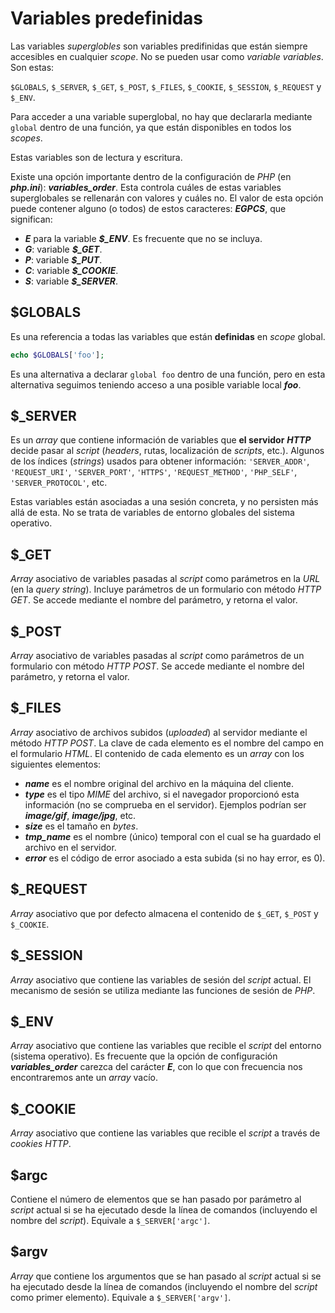 # Variables predefinidas

Las variables *superglobles* son variables predifinidas que están siempre accesibles en cualquier *scope*. No se pueden usar como *variable variables*. Son estas:

`$GLOBALS`, `$_SERVER`, `$_GET`, `$_POST`, `$_FILES`, `$_COOKIE`, `$_SESSION`, `$_REQUEST` y `$_ENV`.

Para acceder a una variable superglobal, no hay que declararla mediante `global` dentro de una función, ya que están disponibles en todos los *scopes*.

Estas variables son de lectura y escritura.

Existe una opción importante dentro de la configuración de *PHP* (en ***php.ini***): ***variables_order***. Esta controla cuáles de estas variables superglobales se rellenarán con valores y cuáles no. El valor de esta opción puede contener alguno (o todos) de estos caracteres: ***EGPCS***, que significan:

- ***E*** para la variable ***\$\_ENV***. Es frecuente que no se incluya.
- ***G***: variable ***\$\_GET***.
- ***P***: variable ***\$\_PUT***.
- ***C***: variable ***\$\_COOKIE***.
- ***S***: variable ***\$\_SERVER***.

## $GLOBALS

Es una referencia a todas las variables que están **definidas** en *scope* global.

```php
echo $GLOBALS['foo'];
```

Es una alternativa a declarar `global foo` dentro de una función, pero en esta alternativa seguimos teniendo acceso a una posible variable local ***foo***.

## $_SERVER

Es un *array* que contiene información de variables que **el servidor** ***HTTP*** decide pasar al *script* (*headers*, rutas, localización de *scripts*, etc.). Algunos de los índices (*strings*) usados para obtener información: `'SERVER_ADDR'`, `'REQUEST_URI'`, `'SERVER_PORT'`, `'HTTPS'`, `'REQUEST_METHOD'`, `'PHP_SELF'`, `'SERVER_PROTOCOL'`, etc.

Estas variables están asociadas a una sesión concreta, y no persisten más allá de esta. No se trata de variables de entorno globales del sistema operativo.

## $_GET

*Array* asociativo de variables pasadas al *script* como parámetros en la *URL* (en la *query string*). Incluye parámetros de un formulario con método *HTTP GET*. Se accede mediante el nombre del parámetro, y retorna el valor.

## $_POST

*Array* asociativo de variables pasadas al *script* como parámetros de un formulario con método *HTTP POST*. Se accede mediante el nombre del parámetro, y retorna el valor.

## $_FILES

*Array* asociativo de archivos subidos (*uploaded*) al servidor mediante el método *HTTP POST*. La clave de cada elemento es el nombre del campo en el formulario *HTML*. El contenido de cada elemento es un *array* con los siguientes elementos:

- ***name*** es el nombre original del archivo en la máquina del cliente.
- ***type*** es el tipo *MIME* del archivo, si el navegador proporcionó esta información (no se comprueba en el servidor). Ejemplos podrían ser ***image/gif***, ***image/jpg***, etc.
- ***size*** es el tamaño en *bytes*.
- ***tmp_name*** es el nombre (único) temporal con el cual se ha guardado el archivo en el servidor.
- ***error*** es el código de error asociado a esta subida (si no hay error, es 0).

## $_REQUEST

*Array* asociativo que por defecto almacena el contenido de `$_GET`, `$_POST` y `$_COOKIE`.

## $_SESSION

*Array* asociativo que contiene las variables de sesión del *script* actual. El mecanismo de sesión se utiliza mediante las funciones de sesión de *PHP*.

## $_ENV

*Array* asociativo que contiene las variables que recible el *script* del entorno (sistema operativo). Es frecuente que la opción de configuración ***variables_order*** carezca del carácter ***E***, con lo que con frecuencia nos encontraremos ante un *array* vacío.

## $_COOKIE

*Array* asociativo que contiene las variables que recible el *script* a través de *cookies HTTP*.

## $argc

Contiene el número de elementos que se han pasado por parámetro al *script* actual si se ha ejecutado desde la línea de comandos (incluyendo el nombre del *script*). Equivale a `$_SERVER['argc']`.

## $argv

*Array* que contiene los argumentos que se han pasado al *script* actual si se ha ejecutado desde la línea de comandos (incluyendo el nombre del *script* como primer elemento). Equivale a `$_SERVER['argv']`.
